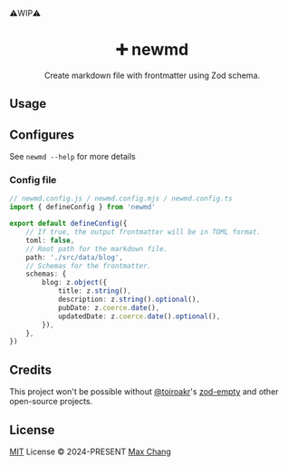 ⚠️WIP⚠️

<h1 align="center">➕ newmd </h1>

<p align="center">Create markdown file with frontmatter using Zod schema.</p>

## Usage

## Configures

See `newmd --help` for more details

### Config file

```ts
// newmd.config.js / newmd.config.mjs / newmd.config.ts
import { defineConfig } from 'newmd'

export default defineConfig({
    // If true, the output frontmatter will be in TOML format.
    toml: false,
    // Root path for the markdown file.
    path: './src/data/blog',
    // Schemas for the frontmatter.
    schemas: {
        blog: z.object({
            title: z.string(),
            description: z.string().optional(),
            pubDate: z.coerce.date(),
            updatedDate: z.coerce.date().optional(),
        }),
    },
})
```

## Credits

This project won't be possible without [@toiroakr](https://github.com/toiroakr)'s [zod-empty](https://github.com/toiroakr/zod-empty/) and other open-source projects.

## License

[MIT](./LICENSE) License © 2024-PRESENT [Max Chang](https://github.com/maxchang3)
